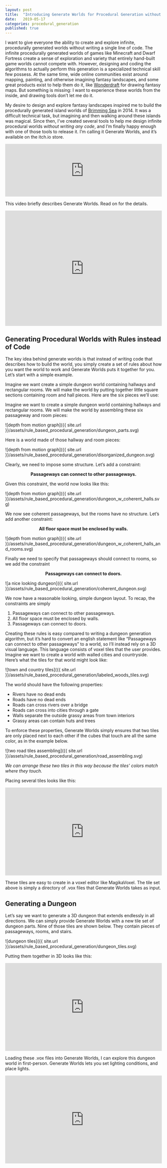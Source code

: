 ```yaml
---
layout: post
title:  "Introducing Generate Worlds for Procedural Generation without Code"
date:   2019-05-17
categories: procedural_generation
published: true
---
```



I want to give everyone the ability to create and explore infinite, procedurally generated worlds without writing a single line of code.  The infinite procedurally generated worlds of games like Minecraft and Dwarf Fortress create a sense of exploration and variety that entirely hand-built game worlds cannot compete with.  However, designing and coding the algorithms to actually perform this generation is a specialized technical skill few possess.  At the same time, wide online communities exist around mapping, painting, and otherwise imagining fantasy landscapes, and some great products exist to help them do it, like [Wonderdraft](https://www.wonderdraft.net/) for drawing fantasy maps.  But something is missing: I want to experience these worlds from the inside, and drawing tools don’t let me do it.

My desire to design and explore fantasy landscapes inspired me to build the procedurally generated island worlds of [Brimming Sea](http://www.brimmingsea.com/) in 2014.  It was a difficult technical task, but imagining and then walking around these islands was magical.  Since then, I’ve created several tools to help me design infinite procedural worlds *without writing any code*, and I’m finally happy enough with one of those tools to release it.  I’m calling it Generate Worlds, and it’s available on the itch.io store.

<iframe frameborder="0" src="https://itch.io/embed/406212?linkback=true&amp;border_width=2&amp;bg_color=353535&amp;fg_color=ffffff&amp;link_color=fa5c5c&amp;border_color=333333" width="100%" height="169"></iframe>


This video briefly describes Generate Worlds.  Read on for the details.


<iframe width="100%" height="370" src="https://www.youtube.com/embed/DrAtX-EsQM0?autoplay=0&amp;showinfo=0" frameborder="0" allow="accelerometer; autoplay; encrypted-media; gyroscope; picture-in-picture" allowfullscreen=""></iframe>




## Generating Procedural Worlds with Rules instead of Code

The key idea behind generate worlds is that instead of writing code that describes how to build the world, you simply create a set of rules about how you want the world to work and Generate Worlds puts it together for you.  Let’s start with a simple example.

Imagine we want create a simple dungeon world containing hallways and rectangular rooms.  We will make the world by putting together little square sections containing room and hall pieces.  Here are the six pieces we’ll use:



Imagine we want to create a simple dungeon world containing hallways and rectangular rooms.  We will make the world by assembling these six passageway and room pieces:

![depth from motion graph]({{ site.url }}/assets/rule_based_procedural_generation/dungeon_parts.svg)

 Here is a world made of those hallway and room pieces:

![depth from motion graph]({{ site.url }}/assets/rule_based_procedural_generation/disorganized_dungeon.svg)

Clearly, we need to impose some structure.  Let’s add a constraint:

**<center>Passageways can connect to other passageways.</center>**

Given this constraint, the world now looks like this:

![depth from motion graph]({{ site.url }}/assets/rule_based_procedural_generation/dungeon_w_coherent_halls.svg)

We now see coherent passageways, but the rooms have no structure.  Let’s add another constraint:

**<center>All floor space must be enclosed by walls.</center>** 

![depth from motion graph]({{ site.url }}/assets/rule_based_procedural_generation/dungeon_w_coherent_halls_and_rooms.svg)

Finally we need to specify that passageways should connect to rooms, so we add the constraint

**<center>Passageways can connect to doors.</center>**

![a nice looking dungeon]({{ site.url }}/assets/rule_based_procedural_generation/coherent_dungeon.svg)


We now have a reasonable looking, simple dungeon layout.  To recap, the constraints are simply

1. Passageways can connect to other passageways.
2. All floor space must be enclosed by walls.
3. Passageways can connect to doors.

Creating these rules is easy compared to writing a dungeon generation algorithm, but it’s hard to convert an english statement like “Passageways can connect to other passageways” to a world, so I’ll instead rely on a 3D visual language.  This language consists of voxel tiles that the user provides.  Imagine we want to create a world with walled cities and countryside.  Here’s what the tiles for that world might look like:


![town and country tiles]({{ site.url }}/assets/rule_based_procedural_generation/labeled_woods_tiles.svg)


The world should have the following properties:
* Rivers have no dead ends
* Roads have no dead ends
* Roads can cross rivers over a bridge
* Roads can cross into cities through a gate
* Walls separate the outside grassy areas from town interiors
* Grassy areas can contain huts and trees

To enforce these properties, Generate Worlds simply ensures that two tiles are only placed next to each other if the cubes that touch are all the same color, as in the example below.

![two road tiles assembling]({{ site.url }}/assets/rule_based_procedural_generation/road_assembling.svg)

*We can arrange these two tiles in this way because the tiles’ colors match where they touch.*

Placing several tiles looks like this:

<div style="width:100%;height:0;padding-bottom:56%;position:relative;"><iframe src="https://giphy.com/embed/3DHNvMhDA6FEun6keU" width="100%" height="100%" style="position:absolute" frameborder="0" class="giphy-embed" allowfullscreen=""></iframe></div>

These tiles are easy to create in a voxel editor like MagikaVoxel.  The tile set above is simply a directory of .vox files that Generate Worlds takes as input.

## Generating a Dungeon

Let’s say we want to generate a 3D dungeon that extends endlessly in all directions.  We can simply provide Generate Worlds with a new tile set of dungeon parts.  Nine of those tiles are shown below.  They contain pieces of passageways, rooms, and stairs.

![dungeon tiles]({{ site.url }}/assets/rule_based_procedural_generation/dungeon_tiles.svg)


Putting them together in 3D looks like this:


<div style="width:100%;height:0;padding-bottom:56%;position:relative;"><iframe src="https://giphy.com/embed/2kPO91XMLHeC1JCo4w" width="100%" height="100%" style="position:absolute" frameborder="0" class="giphy-embed" allowfullscreen=""></iframe></div>


Loading these .vox files into Generate Worlds, I can explore this dungeon world in first-person.  Generate Worlds lets you set lighting conditions, and place lights.


<div style="width:100%;height:0;padding-bottom:56%;position:relative;"><iframe src="https://giphy.com/embed/L0lYvytfI6j7gS47hC" width="100%" height="100%" style="position:absolute" frameborder="0" class="giphy-embed" allowfullscreen=""></iframe></div>




